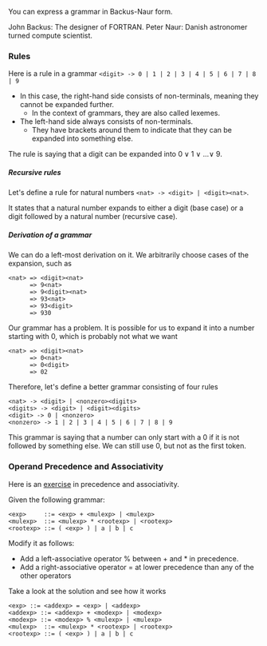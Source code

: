 You can express a grammar in Backus-Naur form.

John Backus: The designer of FORTRAN.
Peter Naur: Danish astronomer turned compute scientist.

### Rules
Here is a rule in a grammar
`<digit> -> 0 | 1 | 2 | 3 | 4 | 5 | 6 | 7 | 8 | 9`

- In this case, the right-hand side consists of non-terminals, meaning they cannot be expanded further.
  - In the context of grammars, they are also called lexemes.
- The left-hand side always consists of non-terminals.
  - They have brackets around them to indicate that they can be expanded into something else.

The rule is saying that a digit can be expanded into $0 \lor 1\ \lor\ ... \lor\ 9$.

##### Recursive rules
Let's define a rule for natural numbers
`<nat> -> <digit> | <digit><nat>`.

It states that a natural number expands to either a digit (base case) or a digit followed by a natural number (recursive case).

##### Derivation of a grammar
We can do a left-most derivation on it. We arbitrarily choose cases of the expansion, such as
```
<nat> => <digit><nat>
      => 9<nat>
      => 9<digit><nat>
      => 93<nat>
      => 93<digit>
      => 930
```

Our grammar has a problem. It is possible for us to expand it into a number starting with 0, which is probably not what we want
```
<nat> => <digit><nat>
      => 0<nat>
      => 0<digit>
      => 02
```

Therefore, let's define a better grammar consisting of four rules
```
<nat> -> <digit> | <nonzero><digits>
<digits> -> <digit> | <digit><digits>
<digit> -> 0 | <nonzero>
<nonzero> -> 1 | 2 | 3 | 4 | 5 | 6 | 7 | 8 | 9
```

This grammar is saying that a number can only start with a 0 if it is not followed by something else. We can still use 0, but not as the first token.


### Operand Precedence and Associativity
Here is an [exercise](https://csci305.github.io/lectures/l07_syntax.html) in precedence and associativity.

Given the following grammar:

```
<exp>     ::= <exp> + <mulexp> | <mulexp>
<mulexp>  ::= <mulexp> * <rootexp> | <rootexp>
<rootexp> ::= ( <exp> ) | a | b | c
```

Modify it as follows:
- Add a left-associative operator % between + and * in precedence.
- Add a right-associative operator = at lower precedence than any of the other operators

Take a look at the solution and see how it works
```
<exp> ::= <addexp> = <exp> | <addexp>
<addexp> ::= <addexp> + <modexp> | <modexp>
<modexp> ::= <modexp> % <mulexp> | <mulexp>
<mulexp>  ::= <mulexp> * <rootexp> | <rootexp>
<rootexp> ::= ( <exp> ) | a | b | c
```

